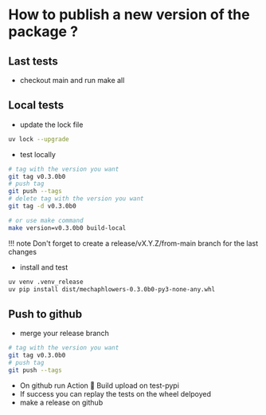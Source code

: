 # How to publish a new version of the package ?

## Last tests
- checkout main and run make all

## Local tests

- update the lock file

```bash
uv lock --upgrade
```

- test locally

```bash
# tag with the version you want
git tag v0.3.0b0
# push tag
git push --tags
# delete tag with the version you want
git tag -d v0.3.0b0

# or use make command
make version=v0.3.0b0 build-local
```

!!! note
    Don't forget to create a release/vX.Y.Z/from-main branch for the last changes

- install and test

```bash
uv venv .venv_release
uv pip install dist/mechaphlowers-0.3.0b0-py3-none-any.whl
```

## Push to github

- merge your release branch
```bash
# tag with the version you want
git tag v0.3.0b0
# push tag
git push --tags
```
- On github run Action 🚀 Build upload on test-pypi
- If success you can replay the tests on the wheel delpoyed
- make a release on github

